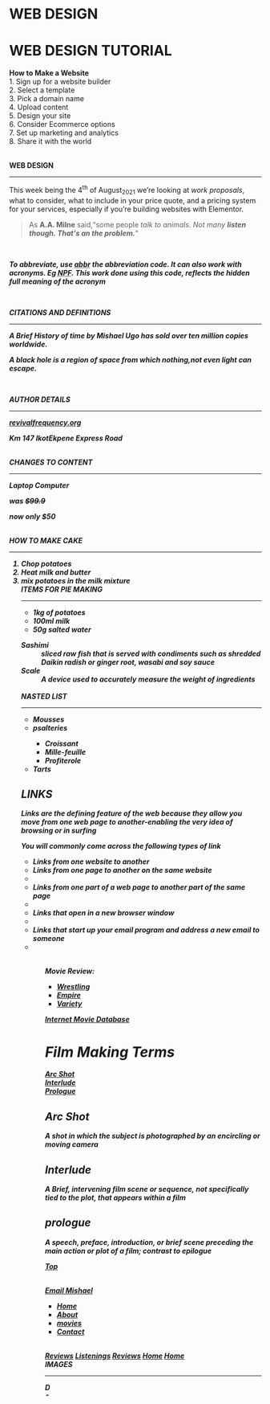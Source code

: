 # WEB DESIGN

<html>
<body>
<h1> WEB DESIGN TUTORIAL</h1>
<p>  
<b>How to Make a Website</b>
<br />1. Sign up for a website builder 
<br />2. Select a template 
<br />3. Pick a domain name 
<br />4. Upload content 
<br />5. Design your site 
<br />6. Consider Ecommerce options 
<br />7. Set up marketing and analytics 
<br />8. Share it with the world </p>
<P><br /> <b>WEB DESIGN</b> </p>
<hr />
<p>This week being the 4<sup>th</sup> of August<sub>2021</sub> we’re looking at <i>work proposals</i>, what to consider, what to include in your price quote, and a pricing system for your services, especially if you’re building websites with Elementor.</p>
<p><blockquote cite="http://en.wikipedia.org/wiki/Winnie-the-Pooh">  
<p>As <b>A.A. Milne</b> said,<q>some people <em>talk to animals</ em>. Not many <strong>listen though</ strong>. That's an the problem.</q></p>   
</blockquote>
<br />
<p>To abbreviate, use <abbr title = Abbreviation">abbr</abbr> the abbreviation code. It can also work with acronyms. Eg <acronym title="Nigeria Police Force">NPF</acronym>. This work done using this code, reflects the hidden full meaning of the acronym</p>
<br /> 
<p>CITATIONS AND DEFINITIONS</p>
<hr />
<p><cite>A Brief History of time</cite> by Mishael Ugo has sold over ten million copies worldwide.</p>
<p>A <dfn> black hole</dfn> is a region of space from which nothing,not even light can escape.</p>
<br />
<p>AUTHOR DETAILS</p>
<hr />
<address>
<p><a href="mailto: revivalfrequency.org">revivalfrequency.org</a></p>
<p>Km 147 IkotEkpene Express Road</p>
<br />
CHANGES TO CONTENT
<hr />
<p>Laptop Computer</p>
<p>was <s>$99.9</s></p>
<p>now only $50</p>
<br />
HOW TO MAKE CAKE
<hr />
<ol> 
<li>Chop potatoes</1i>
<li>Heat milk and butter</1i>
<Li>mix potatoes in the milk mixture</1i>
</0l>
<br />
ITEMS FOR PIE MAKING
<hr />
<ul>
<Li>1kg of potatoes</li>
<li>100ml milk</li>
<li>50g salted water</li>
</ul>
<dl>
<dt>Sashimi</dt>
<dd>sliced raw fish that is served with condiments such as shredded Daikin radish or ginger root, wasabi and soy sauce</dd>
<dt>Scale</dt>
<dd>A device used to accurately measure the weight of ingredients</dd>
<br />
NASTED LIST
<hr />
<ul>
<li>Mousses</li>
<li>psalteries</li>
<ul>
<li>Croissant</li>
<li>Mille-feuille</li>
<li>Profiterole</li>
</ul>
</li>
<li>Tarts</li>
</ul>
<h2> LINKS</h2>
<p> Links are the defining feature of the web because they allow you move from one web page to another-enabling the very idea of browsing or in surfing<p/>
<p>You will commonly come across the following types of link<p/>
<ul>
<li>Links from one website to another</li>
<li>Links from one page to another on the same website <li/>
<li>Links from one part of a web page to another part of the same page<li/>
<li>Links that open in a new browser window<li/>
<li>Links that start up your email program and address a new email to someone<li/>
<ul/>
<br />
<p>Movie Review:
<ul>
<li><a href="http://www.wwe.com">Wrestling</a></li>
<li><a href="http://www.empireonline.com">Empire</a></li>
<li><a href="http://www.variety.com">Variety</a></li>
</ul>
</p>
<p><a href ="http://www. Imdb.com" target="_blank"> Internet Movie Database</a></p>
</body>
</html>
<html>
<body>
<h1 I'd="top">Film Making Terms</h1>
<a href="#arc_shot">Arc Shot</a><br />
<a href="#interlude">Interlude</a><br />
<a href="#prologue">Prologue</a><br />
<h2 id="arc_shot">Arc Shot</h2>
<p> A shot in which the subject is photographed by an encircling or moving camera</p>
<h2 id="interlude">Interlude</h2>
<p>A Brief, intervening film scene or sequence, not specifically tied to the plot, that appears within a film</p>
<h2 id="prologue">prologue</h2>
<P> A speech, preface, introduction, or brief scene preceding the main action or plot of a film; contrast to epilogue</p>
<p><a href="#top">Top</a></p>
<br /> 
<a href="mailto: mishaelochulorugo1@gmail.com">Email Mishael</a>
<p>
<ul>
<li><a href="index.html">Home</a></li>
<li><a href="about-us.html">About</a></li>
<li><a href="movies.html">movies</a></li>
<li><a href="contact.html">Contact</a></li>
</ul>
</p>
<br />
<a href="Reviews.html">Reviews</a>
<a href="music/listening.html">Listenings</a>
<a href="movies/DVD/reviews.html">Reviews</a>
<a href="../index.html">Home</a>
<a href="../../index.html">Home</a>
<br />
IMAGES
<hr />
<Img SRC="!IMG_-fzga6m](https://user-images.githubusercontent.com/89052042/133282773-a3a3648b-0165-4242-a29f-99d3e15e81bb.jpg" alt=" De-Voice " title=" This is mishael de-voice." width=10 height =25 />
</body>
</html>

